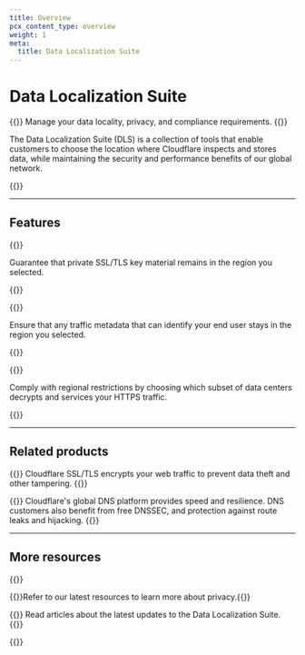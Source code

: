 ```yaml
---
title: Overview
pcx_content_type: overview
weight: 1
meta:
  title: Data Localization Suite
---
```


# Data Localization Suite

{{<description>}}
Manage your data locality, privacy, and compliance requirements.
{{</description>}}

The Data Localization Suite (DLS) is a collection of tools that enable customers to choose the location where Cloudflare inspects and stores data, while maintaining the security and performance benefits of our global network.

{{<plan type="ent-add-on">}}

---

## Features

{{<feature header="Key Management" href="/data-localization/key-management/">}}

Guarantee that private SSL/TLS key material remains in the region you selected.

{{</feature>}}

{{<feature header="Customer Metadata Boundary" href="/data-localization/metadata-boundary/">}}

Ensure that any traffic metadata that can identify your end user stays in the region you selected. 

{{</feature>}}

{{<feature header="Regional Services" href="/data-localization/regional-services/">}}

Comply with regional restrictions by choosing which subset of data centers decrypts and services your HTTPS traffic.

{{</feature>}}

---

## Related products

{{<related header="SSL/TLS" href="/ssl/" product="ssl">}}
Cloudflare SSL/TLS encrypts your web traffic to prevent data theft and other tampering.
{{</related>}}

{{<related header="DNS" href="/dns/" product="dns">}}
Cloudflare's global DNS platform provides speed and resilience. DNS customers also benefit from free DNSSEC, and protection against route leaks and hijacking.
{{</related>}}

---

## More resources

{{<resource-group>}}

{{<resource header="Resource hub" href="https://www.cloudflare.com/resource-hub/?topic=Privacy " icon="documentation-clipboard">}}Refer to our latest resources to learn more about privacy.{{</resource>}}

{{<resource header="Cloudflare blog" href="https://blog.cloudflare.com/tag/data-localization-suite" icon="learning-center-book">}}
Read articles about the latest updates to the Data Localization Suite.
{{</resource>}}

{{</resource-group>}}

